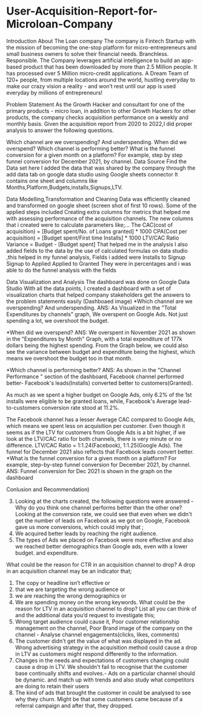 # User-Acquisition-Report-for-Microloan-Company


Introduction
About The Loan company
The company is Fintech Startup with the mission of becoming the one-stop platform for micro-entrepreneurs and small business owners to solve their financial needs. Branchless. Responsible. The Company leverages artificial intelligence to build an app-based product that has been downloaded by more than 2.5 Million people. It has processed over 5 Million micro-credit applications. A Dream Team of 120+ people, from multiple locations around the world, hustling everyday to make our crazy vision a reality - and won’t rest until our app is used everyday by millions of entrepreneurs!


Problem Statement
As the Growth Hacker and consultant for one of the primary products - micro loan, in addition to other Growth Hackers for other products, the company checks acquisition performance on a weekly and monthly basis. Given the acquisition report from 2020 to 2022,I did proper analysis to answer the following questions.


Which channel are we overspending? And underspending.
When did we overspend?
Which channel is performing better?
What is the funnel conversion for a given month on a platform? For example, step by step funnel conversion for December 2021, by channel.
Data Source
Find the Data set here
I added the data that was shared by the company through the add data tab on google data studio using Google sheets connector
It contains one sheet and columns like Months,Platform,Budgets,installs,Signups,LTV. 


Data Modelling,Transformation and Cleaning
Data was efficiently cleaned and transformed on google sheet (screen shot of first 10 rows).
Some of the applied steps included
Creating extra columns for metrics that helped me with assessing performance of the acquisition channels. The new columns that i created were to calculate parameters like;...
The CAC(cost of acquisition) = [Budget spent/No. of Loans granted] * 1000
CPA(Cost per acquisition) =  [Budget spent/First time Installs] * 1000
LTV/CAC Ratio 
Variance = Budget - [Budget spent]
That helped me in the analysis
I also added fields to the data by the use of calculated formulas on data studio ,this helped in my funnel analysis,
Fields i added were
Installs to Signup
Signup to Applied
Applied to Granted
They were in percentages and i was able to do the funnel analysis with the fields


Data Visualization and  Analysis
The dashboard was done on Google Data Studio
With all the data points, I created a dashboard with a set of visualization charts that helped company stakeholders get the answers to the problem statements easily
 (Dashboaed image)
*Which channel are we overspending? And underspending.
ANS: As Visualized in the "Total Expenditures by channels" graph, We overspent on Google Ads. Not just spending a lot, we overshoot the budget.


*When did we overspend?
ANS: We overspent in November 2021 as shown in the "Expenditures by Month" Graph, with a total expenditure of 177k dollars being the highest spending.
From the Graph below, we could also see the variance between budget and expenditure being the highest, which means we overshoot the budget too in that month.


*Which channel is performing better?
ANS:  As shown in the "Channel Performance " section of the dashboard, Facebook channel performed better-
Facebook's leads(Installs) converted better to customers(Granted).


As much as we spent a higher budget on Google Ads, only 6.2% of the 1st installs were eligible to be granted loans, while, Facebook's Average lead-to-customers conversion rate stood at 11.2%.


The Facebook channel has a lesser Average CAC compared to Google Ads, which means we spent less on acquisition per customer.
Even though it seems as if the LTV for customers from Google Ads is a bit higher, if we look at the LTV/CAC ratio for both channels, there is very minute or no difference.
LTV/CAC Ratio = 1:1.24(Facebook), 1:1.25(Google Ads).
The funnel for December 2021 also reflects that Facebook leads convert better.
*What is the funnel conversion for a given month on a platform? For example, step-by-step funnel conversion for December 2021, by channel.
ANS: Funnel conversion for Dec 2021 is shown in the graph on the dashboard




Conlusion and Recommendation)

3. Looking at the charts created, the following questions were answered - 
Why do you think one channel performs better than the other one?
Looking at the conversion rate, we could see that even when we didn't get the number of leads on Facebook as we got on Google, Facebook gave us more conversions, which could imply that ;
1. We acquired better leads by reaching the right audience.
2. The types of Ads we placed on Facebook were more effective
and also we reached better demographics than Google ads, even with a lower budget. and expenditure.




What could be the reason for CTR in an acquisition channel to drop?
A drop in an acquisition channel may be an indicator that;
1. The copy or headline isn’t effective or
2. that we are targeting the wrong audience or
3. we are reaching the wrong demographics or
4. We are spending money on the wrong keywords.
What could be the reason for LTV in an acquisition channel to drop? List all you can think of and the additional data you’d request to investigate this;
1. Wrong target audience could cause it, Poor customer relationship management on the channel, Poor Brand image of the company on the channel - Analyse channel engagements(clicks, likes, comments)
2. The customer didn't get the value of what was displayed in the ad.
Wrong advertising strategy in the acquisition method could cause a drop in LTV as customers might respond differently to the information.
3. Changes in the needs and expectations of customers changing could cause a drop in LTV. We shouldn't fail to recognise that the customer base continually shifts and evolves.- Ads on a particular channel should be dynamic.
and match up with trends and also study what competitors are doing to retain their users
4. The kind of ads that brought the customer in could be analysed to see why they churn. Might be that some customers came because of a referral campaign and after that, they dropped.
